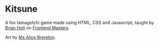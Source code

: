 # Kitsune

A fox tamagotchi game made using HTML, CSS and Javascript, taught by [Brian Holt](https://btholt.github.io/project-fox-game-site/) on [Frontend Masters](https://frontendmasters.com/).

Art by [Ms Alice Brereton](https://www.pickledalice.com/).
